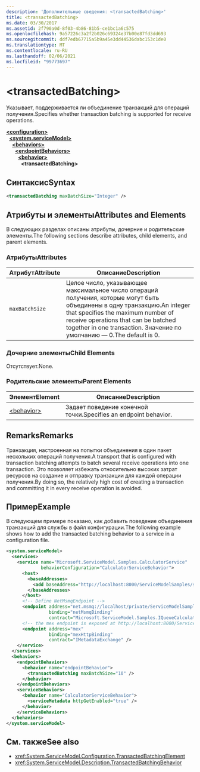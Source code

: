 ```yaml
---
description: 'Дополнительные сведения: <transactedBatching>'
title: <transactedBatching>
ms.date: 03/30/2017
ms.assetid: 2f790a0d-8f03-4b86-81b5-ce1bc1a6c575
ms.openlocfilehash: 9a57226c3a2f2b026c69324e37b00e87fd3dd693
ms.sourcegitcommit: ddf7edb67715a5b9a45e3dd44536dabc153c1de0
ms.translationtype: MT
ms.contentlocale: ru-RU
ms.lasthandoff: 02/06/2021
ms.locfileid: "99773697"
---
```

# \<transactedBatching>

<span data-ttu-id="c9d0c-102">Указывает, поддерживается ли объединение транзакций для операций получения.</span><span class="sxs-lookup"><span data-stu-id="c9d0c-102">Specifies whether transaction batching is supported for receive operations.</span></span>

[**\<configuration>**](../configuration-element.md)\
&nbsp;&nbsp;[**\<system.serviceModel>**](system-servicemodel.md)\
&nbsp;&nbsp;&nbsp;&nbsp;[**\<behaviors>**](behaviors.md)\
&nbsp;&nbsp;&nbsp;&nbsp;&nbsp;&nbsp;[**\<endpointBehaviors>**](endpointbehaviors.md)\
&nbsp;&nbsp;&nbsp;&nbsp;&nbsp;&nbsp;&nbsp;&nbsp;[**\<behavior>**](behavior-of-endpointbehaviors.md)\
&nbsp;&nbsp;&nbsp;&nbsp;&nbsp;&nbsp;&nbsp;&nbsp;&nbsp;&nbsp;**\<transactedBatching>**  

## <a name="syntax"></a><span data-ttu-id="c9d0c-103">Синтаксис</span><span class="sxs-lookup"><span data-stu-id="c9d0c-103">Syntax</span></span>

```xml
<transactedBatching maxBatchSize="Integer" />
```

## <a name="attributes-and-elements"></a><span data-ttu-id="c9d0c-104">Атрибуты и элементы</span><span class="sxs-lookup"><span data-stu-id="c9d0c-104">Attributes and Elements</span></span>

<span data-ttu-id="c9d0c-105">В следующих разделах описаны атрибуты, дочерние и родительские элементы.</span><span class="sxs-lookup"><span data-stu-id="c9d0c-105">The following sections describe attributes, child elements, and parent elements.</span></span>

### <a name="attributes"></a><span data-ttu-id="c9d0c-106">Атрибуты</span><span class="sxs-lookup"><span data-stu-id="c9d0c-106">Attributes</span></span>

|<span data-ttu-id="c9d0c-107">Атрибут</span><span class="sxs-lookup"><span data-stu-id="c9d0c-107">Attribute</span></span>|<span data-ttu-id="c9d0c-108">Описание</span><span class="sxs-lookup"><span data-stu-id="c9d0c-108">Description</span></span>|
|---------------|-----------------|
|`maxBatchSize`|<span data-ttu-id="c9d0c-109">Целое число, указывающее максимальное число операций получения, которые могут быть объединены в одну транзакцию.</span><span class="sxs-lookup"><span data-stu-id="c9d0c-109">An integer that specifies the maximum number of receive operations that can be batched together in one transaction.</span></span> <span data-ttu-id="c9d0c-110">Значение по умолчанию — 0.</span><span class="sxs-lookup"><span data-stu-id="c9d0c-110">The default is 0.</span></span>|

### <a name="child-elements"></a><span data-ttu-id="c9d0c-111">Дочерние элементы</span><span class="sxs-lookup"><span data-stu-id="c9d0c-111">Child Elements</span></span>

<span data-ttu-id="c9d0c-112">Отсутствует.</span><span class="sxs-lookup"><span data-stu-id="c9d0c-112">None.</span></span>

### <a name="parent-elements"></a><span data-ttu-id="c9d0c-113">Родительские элементы</span><span class="sxs-lookup"><span data-stu-id="c9d0c-113">Parent Elements</span></span>

|<span data-ttu-id="c9d0c-114">Элемент</span><span class="sxs-lookup"><span data-stu-id="c9d0c-114">Element</span></span>|<span data-ttu-id="c9d0c-115">Описание</span><span class="sxs-lookup"><span data-stu-id="c9d0c-115">Description</span></span>|
|-------------|-----------------|
|[\<behavior>](behavior-of-endpointbehaviors.md)|<span data-ttu-id="c9d0c-116">Задает поведение конечной точки.</span><span class="sxs-lookup"><span data-stu-id="c9d0c-116">Specifies an endpoint behavior.</span></span>|

## <a name="remarks"></a><span data-ttu-id="c9d0c-117">Remarks</span><span class="sxs-lookup"><span data-stu-id="c9d0c-117">Remarks</span></span>

<span data-ttu-id="c9d0c-118">Транзакция, настроенная на попытки объединения в один пакет нескольких операций получения.</span><span class="sxs-lookup"><span data-stu-id="c9d0c-118">A transport that is configured with transaction batching attempts to batch several receive operations into one transaction.</span></span> <span data-ttu-id="c9d0c-119">Это позволяет избежать относительно высоких затрат ресурсов на создание и отправку транзакции для каждой операции получения.</span><span class="sxs-lookup"><span data-stu-id="c9d0c-119">By doing so, the relatively high cost of creating a transaction and committing it in every receive operation is avoided.</span></span>

## <a name="example"></a><span data-ttu-id="c9d0c-120">Пример</span><span class="sxs-lookup"><span data-stu-id="c9d0c-120">Example</span></span>

<span data-ttu-id="c9d0c-121">В следующем примере показано, как добавить поведение объединения транзакций для службы в файл конфигурации.</span><span class="sxs-lookup"><span data-stu-id="c9d0c-121">The following example shows how to add the transacted batching behavior to a service in a configuration file.</span></span>

```xml
<system.serviceModel>
  <services>
    <service name="Microsoft.ServiceModel.Samples.CalculatorService"
             behaviorConfiguration="CalculatorServiceBehavior">
      <host>
        <baseAddresses>
          <add baseAddress="http://localhost:8000/ServiceModelSamples/service" />
        </baseAddresses>
      </host>
      <!-- Define NetMsmqEndpoint -->
      <endpoint address="net.msmq://localhost/private/ServiceModelSamples"
                binding="netMsmqBinding"
                contract="Microsoft.ServiceModel.Samples.IQueueCalculator" />
      <!-- the mex endpoint is exposed at http://localhost:8000/ServiceModelSamples/service/mex -->
      <endpoint address="mex"
                binding="mexHttpBinding"
                contract="IMetadataExchange" />
    </service>
  </services>
  <behaviors>
    <endpointBehaviors>
      <behavior name="endpointBehavior">
        <transactedBatching maxBatchSize="10" />
      </behavior>
    </endpointBehaviors>
    <serviceBehaviors>
      <behavior name="CalculatorServiceBehavior">
        <serviceMetadata httpGetEnabled="true" />
      </behavior>
    </serviceBehaviors>
  </behaviors>
</system.serviceModel>
```

## <a name="see-also"></a><span data-ttu-id="c9d0c-122">См. также</span><span class="sxs-lookup"><span data-stu-id="c9d0c-122">See also</span></span>

- <xref:System.ServiceModel.Configuration.TransactedBatchingElement>
- <xref:System.ServiceModel.Description.TransactedBatchingBehavior>
